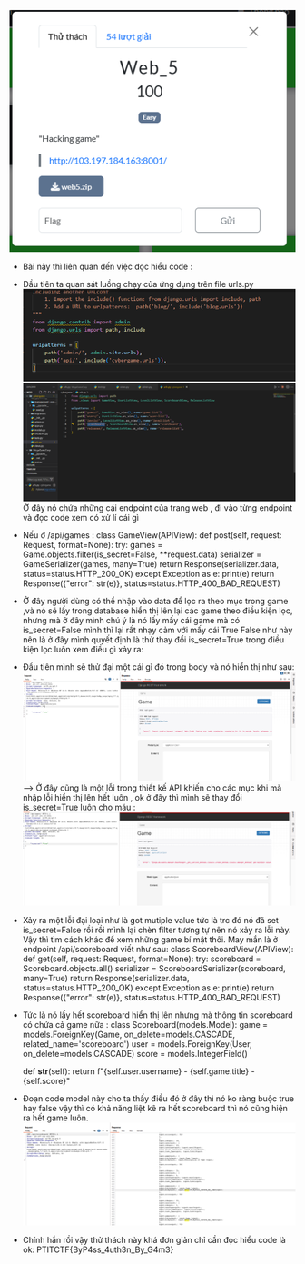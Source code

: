![alt text](image.png)
- Bài này thì liên quan đến việc đọc hiểu code :
+ Đầu tiên ta quan sát luồng chạy của ứng dụng trên file urls.py
![alt text](image-2.png)
![alt text](image-3.png)
Ở đây nó chứa những cái endpoint của trang web , đi vào từng endpoint và đọc code xem có xử lí
cái gì
- Nếu ở /api/games :
class GameView(APIView):
    def post(self, request: Request, format=None):
        try:
            games = Game.objects.filter(is_secret=False, **request.data)
            serializer = GameSerializer(games, many=True)
            return Response(serializer.data, status=status.HTTP_200_OK)
        except Exception as e:
            print(e)
            return Response({"error": str(e)}, status=status.HTTP_400_BAD_REQUEST)

- Ở đây người dùng có thể nhập vào data để lọc ra theo mục trong game ,và nó sẽ lấy trong database hiển thị 
lên lại các game theo điều kiện lọc, nhưng mà ở đây mình chú ý là nó lấy mấy cái game mà có is_secret=False 
mình thì lại rất nhạy cảm với mấy cái True False như này nên là ở đây mình quyết định là thử thay đổi is_secret=True 
trong điều kiện lọc luôn xem điều gì xảy ra:
+ Đầu tiên mình sẽ thử đại một cái gì đó trong body và nó hiển thị như sau:
![alt text](image-4.png)
--> Ở đây cũng là một lỗi trong thiết kế API khiến cho các mục khi mà nhập lỗi hiển thị lên hết luôn , ok ở đây thì mình 
sẽ thay đổi is_secret=True luôn cho máu :
![alt text](image-5.png)
- Xảy ra một lỗi đại loại như là got mutiple value tức là trc đó nó đã set is_secret=False rồi rồi mình lại chèn filter tương tự 
nên nó xảy ra lỗi này. Vậy thì tìm cách khác để xem những game bí mật thôi. May mắn là ở endpoint /api/scoreboard viết như sau:
class ScoreboardView(APIView):
    def get(self, request: Request, format=None):
        try:
            scoreboard = Scoreboard.objects.all()
            serializer = ScoreboardSerializer(scoreboard, many=True)
            return Response(serializer.data, status=status.HTTP_200_OK)
        except Exception as e:
            print(e)
            return Response({"error": str(e)}, status=status.HTTP_400_BAD_REQUEST)

- Tức là nó lấy hết scoreboard hiển thị lên nhưng mà thông tin scoreboard có chứa cả game nữa :
class Scoreboard(models.Model):
    game = models.ForeignKey(Game, on_delete=models.CASCADE, related_name='scoreboard')
    user = models.ForeignKey(User, on_delete=models.CASCADE)
    score = models.IntegerField()

    def __str__(self):
        return f"{self.user.username} - {self.game.title} - {self.score}"
- Đoạn code model này cho ta thấy điều đó ở đây thì nó ko ràng buộc true hay false vậy thì
có khả năng liệt kê ra hết scoreboard thì nó cũng hiện ra hết game luôn.
![alt text](image-6.png)
- Chính hắn rồi vậy thử thách này khá đơn giản chỉ cần đọc hiểu code là ok:
PTITCTF{ByP4ss_4uth3n_By_G4m3}